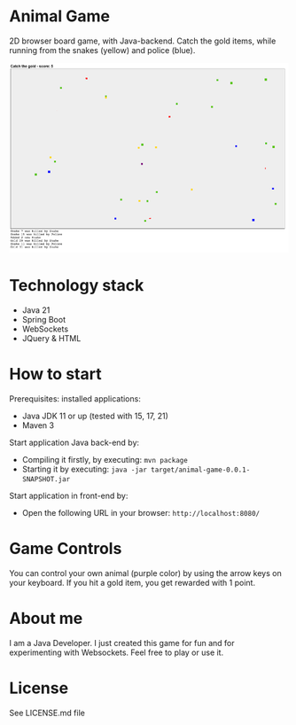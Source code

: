 # Animal Game
2D browser board game, with Java-backend. 
Catch the gold items, while running from the snakes (yellow) and police (blue).

![game example](animal-game.png "Example game playing field")

# Technology stack
* Java 21
* Spring Boot
* WebSockets
* JQuery & HTML 

# How to start
Prerequisites: installed applications: 
- Java JDK 11 or up (tested with 15, 17, 21) 
- Maven 3

Start application Java back-end by:
* Compiling it firstly, by executing: `mvn package`
* Starting it by executing: `java -jar target/animal-game-0.0.1-SNAPSHOT.jar`

Start application in front-end by:
* Open the following URL in your browser: `http://localhost:8080/`

# Game Controls
You can control your own animal (purple color) by using the arrow keys on your keyboard.
If you hit a gold item, you get rewarded with 1 point.

# About me
I am a Java Developer. I just created this game for fun and for experimenting with Websockets. 
Feel free to play or use it.

# License
See LICENSE.md file
